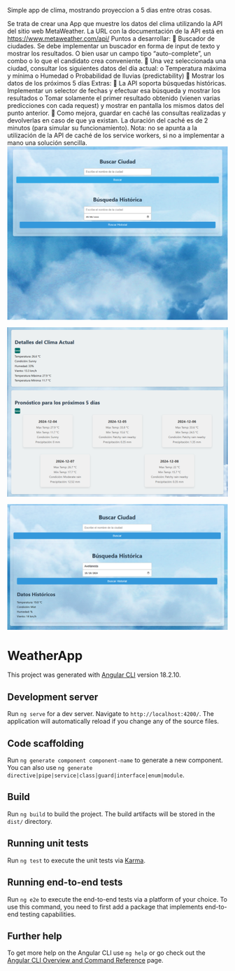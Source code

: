 Simple app de clima, mostrando proyeccion a 5 dias entre otras cosas.

Se trata de crear una App que muestre los datos del clima utilizando la API del sitio web
MetaWeather.
La URL con la documentación de la API está en https://www.metaweather.com/api/
Puntos a desarrollar:
 Buscador de ciudades. Se debe implementar un buscador en forma de input de texto y
mostrar los resultados. O bien usar un campo tipo “auto-complete”, un combo o lo que el
candidato crea conveniente.
 Una vez seleccionada una ciudad, consultar los siguientes datos del día actual:
o Temperatura máxima y mínima
o Humedad
o Probabilidad de lluvias (predictability)
 Mostrar los datos de los próximos 5 días
Extras:
 La API soporta búsquedas históricas. Implementar un selector de fechas y efectuar esa
búsqueda y mostrar los resultados
o Tomar solamente el primer resultado obtenido (vienen varias predicciones con cada
request) y mostrar en pantalla los mismos datos del punto anterior.
 Como mejora, guardar en caché las consultas realizadas y devolverlas en caso de que ya
existan. La duración del caché es de 2 minutos (para simular su funcionamiento). Nota: no se
apunta a la utilización de la API de caché de los service workers, si no a implementar a mano
una solución sencilla.
![alt text](image.png)

![alt text](image-1.png)

![alt text](image-2.png)

# WeatherApp

This project was generated with [Angular CLI](https://github.com/angular/angular-cli) version 18.2.10.

## Development server

Run `ng serve` for a dev server. Navigate to `http://localhost:4200/`. The application will automatically reload if you change any of the source files.

## Code scaffolding

Run `ng generate component component-name` to generate a new component. You can also use `ng generate directive|pipe|service|class|guard|interface|enum|module`.

## Build

Run `ng build` to build the project. The build artifacts will be stored in the `dist/` directory.

## Running unit tests

Run `ng test` to execute the unit tests via [Karma](https://karma-runner.github.io).

## Running end-to-end tests

Run `ng e2e` to execute the end-to-end tests via a platform of your choice. To use this command, you need to first add a package that implements end-to-end testing capabilities.

## Further help

To get more help on the Angular CLI use `ng help` or go check out the [Angular CLI Overview and Command Reference](https://angular.dev/tools/cli) page.
